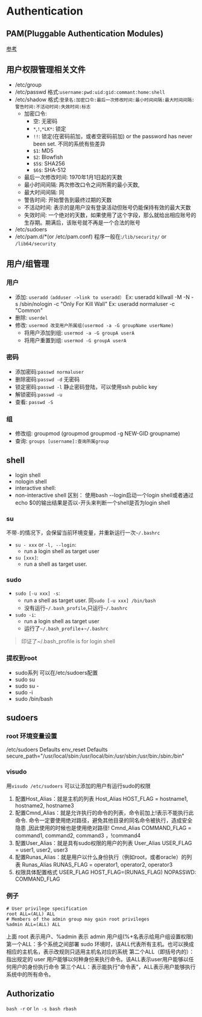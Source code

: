 # Authentication
## PAM(Pluggable Authentication Modules)
[参考](./pam.md)
## 用户权限管理相关文件
- /etc/group
- /etc/passwd
    格式:`username:pwd:uid:gid:commant:home:shell`
- /etc/shadow
    格式:`登录名:加密口令:最后一次修改时间:最小时间间隔:最大时间间隔:警告时间:不活动时间:失效时间:标志`
    - 加密口令: 
        - 空: 无密码 
        - `*`,`!`,`*LK*`: 锁定
        - `!!`: 锁定(在密码前加，或者空密码前加) or the password has never been set. 不同的系统有些差异
        - `$1`: MD5
        - `$2`: Blowfish
        - `$5$`: SHA256
        - `$6$`: SHA-512
    - 最后一次修改时间: 1970年1月1日起的天数
    - 最小时间间隔: 两次修改口令之间所需的最小天数,
    - 最大时间间隔: 同
    - 警告时间: 开始警告到最终过期的天数
    - 不活动时间: 表示的是用户没有登录活动但账号仍能保持有效的最大天数
    - 失效时间: 一个绝对的天数，如果使用了这个字段，那么就给出相应账号的生存期。期满后，该账号就不再是一个合法的账号
- /etc/sudoers
- /etc/pam.d/*(or /etc/pam.conf)
    程序一般在:`/lib/security/` or `/lib64/security`
## 用户/组管理
### 用户
- 添加: `useradd（adduser ->link to useradd）`
    Ex: useradd killwall -M -N -s /sbin/nologin -c "Only For Kill Wall"
    Ex: useradd normaluser -c "Common"
- 删除: `userdel`
- 修改: `usermod 改变用户所属组(usermod -a -G groupName userName)`
    - 将用户添加到组: `usermod -a -G groupA userA`
    - 将用户重置到组: `usermod -G groupA userA`
### 密码
- 添加密码:`passwd normaluser`
- 删除密码:`passwd -d` 无密码
- 锁定密码:`passwd -l` 静止密码登陆，可以使用ssh public key
- 解锁密码:`passwd -u`
- 查看: `passwd -S`
### 组
- 修改组: groupmod  (groupmod groupmod -g NEW-GID groupname)
- 查询: `groups [username]:查询所属group`
## shell
- login shell
- nologin shell
- interactive shell:
- non-interactive shell
区别：
使用bash --login启动一个login shell或者通过echo $0的输出结果是否以-开头来判断一个shell是否为login shell
### su
不带`-`的情况下，会保留当前环境变量，并重新运行一次`~/.bashrc`
- `su - xxx` or `-l, --login`: 
  - run a login shell as target user
- `su [xxx]`: 
  - run a shell as target user.
### sudo
- `sudo [-u xxx] -s`: 
  - run a shell as target user. 同`sudo [-u xxx] /bin/bash`
  - 没有运行`~/.bash_profile`,只运行`~/.bashrc`
- `sudo -i`: 
  - run a login shell as target user
  - 运行了`~/.bash_profile`+`~/.bashrc`
> 印证了~/.bash_profile is for login shell
### 提权到root
- sudo系列 可以在/etc/sudoers配置
- sudo su
- sudo su -
- sudo -i
- sudo /bin/bash 
## sudoers
### root 环境变量设置
/etc/sudoers
Defaults  env_reset
Defaults  secure_path="/usr/local/sbin:/usr/local/bin:/usr/sbin:/usr/bin:/sbin:/bin"
### visudo
用`visudo /etc/sudoers` 可以让添加的用户有运行sudo的权限
1. 配置Host_Alias：就是主机的列表 
Host_Alias      HOST_FLAG = hostname1, hostname2, hostname3 
2. 配置Cmnd_Alias：就是允许执行的命令的列表，命令前加上!表示不能执行此命令. 
命令一定要使用绝对路径，避免其他目录的同名命令被执行，造成安全隐患 ,因此使用的时候也是使用绝对路径! 
Cmnd_Alias      COMMAND_FLAG = command1, command2, command3 ，!command4 
3. 配置User_Alias：就是具有sudo权限的用户的列表 
User_Alias USER_FLAG = user1, user2, user3 
4. 配置Runas_Alias：就是用户以什么身份执行（例如root，或者oracle）的列表 
Runas_Alias RUNAS_FLAG = operator1, operator2, operator3 
5. 权限具体配置格式
USER_FLAG HOST_FLAG=(RUNAS_FLAG) NOPASSWD: COMMAND_FLAG 
### 例子
```
# User privilege specification
root ALL=(ALL) ALL
# Members of the admin group may gain root privileges
%admin ALL=(ALL) ALL
```
上面 root 表示用户、%admin 表示 admin 用户组(%+名表示给用户组设置权限)
第一个ALL：多个系统之间部署 sudo 环境时，该ALL代表所有主机。也可以换成相应的主机名，表示改规则只适用主机名对应的系统
第二个ALL（即括号内的）：指出规定的 user 用户能够以何种身份来执行命令。该ALL表示user用户能够以任何用户的身份执行命令
第三个ALL：表示能执行"命令表"，ALL表示用户能够执行系统中的所有命令。
## Authorizatio
`bash -r` or `ln -s bash rbash`